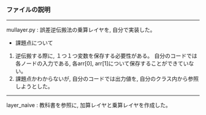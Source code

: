### ファイルの説明
---
mullayer.py : 誤差逆伝搬法の乗算レイヤを, 自分で実装した。  
* 課題点について  
1. 逆伝搬する際に, １つ１つ変数を保存する必要性がある。
   自分のコードでは各ノードの入力である, 各arr[0], arr[1]について保存することができていない。  
2. 課題点かわからないが, 自分のコードでは出力値を, 自分のクラス内から参照しようとした。  
---
layer_naive : 教科書を参照に, 加算レイヤと乗算レイヤを作成した。  



